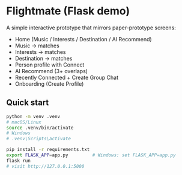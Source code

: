 # Flightmate (Flask demo)

A simple interactive prototype that mirrors paper-prototype screens:
- Home (Music / Interests / Destination / AI Recommend)
- Music → matches
- Interests → matches
- Destination → matches
- Person profile with Connect
- AI Recommend (3+ overlaps)
- Recently Connected + Create Group Chat
- Onboarding (Create Profile)

## Quick start

```bash
python -m venv .venv
# macOS/Linux
source .venv/bin/activate
# Windows
# .venv\Scripts\activate

pip install -r requirements.txt
export FLASK_APP=app.py         # Windows: set FLASK_APP=app.py
flask run
# visit http://127.0.0.1:5000
